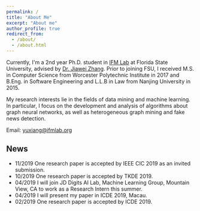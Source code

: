```yaml
---
permalink: /
title: "About Me"
excerpt: "About me"
author_profile: true
redirect_from: 
  - /about/
  - /about.html
---
```


Currently, I'm a 2nd year Ph.D. student in [IFM Lab](http://www.ifmlab.org/) at Florida State University, advised by [Dr. Jiawei Zhang](http://www.ifmlab.org/). Prior to joining FSU, I received M.S. in Computer Science from Worcester Polytechnic Institute in 2017 and B.Eng. in Software Engineering and L.L.B in Law from Nanjing University in 2015.​

My research interests lie in the fields of data mining and machine learning. In particular, I focus on the development and analysis of algorithms about graph neural networks, as well as heterogeneous graph mining and fake news detection.


​Email: yuxiang@ifmlab.org


News
------
* 11/2019 One research paper is accepted by IEEE CIC 2019 as an invited submission.
* 10/2019 One research paper is accepted by TKDE 2019.
* 04/2019 I will join JD Digits AI Lab, Machine Learning Group, Mountain View, CA to work as a Research Intern this summer.
* 04/2019 I will present my paper in ICDE 2019, Macau.
* 02/2019 One research paper is accepted by ICDE 2019.
